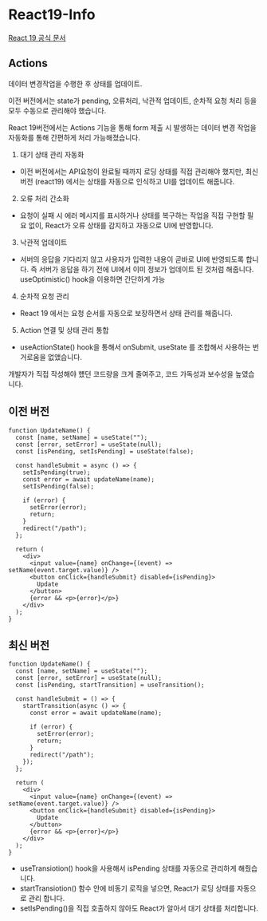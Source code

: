 # React19-Info
[React 19 공식 문서](https://react.dev/blog/2024/12/05/react-19#whats-new-in-react-19)

## Actions

데이터 변경작업을 수행한 후 상태를 업데이트. 

이전 버전에서는 state가 pending, 오류처리, 낙관적 업데이트, 순차적 요청 처리 등을 모두 수동으로 관리해야 했습니다. 

React 19버전에서는 Actions 기능을 통해 form 제출 시 발생하는 데이터 변경 작업을 자동화를 통해 간편하게 처리 가능해졌습니다.

1. 대기 상태 관리 자동화
 - 이전 버전에서는 API요청이 완료될 때까지 로딩 상태를 직접 관리해야 했지만, 최신 버전 (react19) 에서는 상태를 자동으로 인식하고 UI를 업데이트 해줍니다.

2. 오류 처리 간소화
 - 요청이 실패 시 에러 메시지를 표시하거나 상태를 복구하는 작업을 직접 구현할 필요 없이, React가 오류 상태를 감지하고 자동으로 UI에 반영합니다.
3. 낙관적 업데이트
 - 서버의 응답을 기다리지 않고 사용자가 입력한 내용이 곧바로 UI에 반영되도록 합니다. 즉 서버가 응답을 하기 전에 UI에서 이미 정보가 업데이트 된 것처럼 해줍니다.
   useOptimistic() hook을 이용하면 간단하게 가능
4. 순차적 요청 관리
 - React 19 에서는 요청 순서를 자동으로 보장하면서 상태 관리를 해줍니다.
5. Action 연결 및 상태 관리 통합
 - useActionState() hook을 통해서 onSubmit, useState 를 조합해서 사용하는 번거로움을 없앴습니다.

개발자가 직접 작성해야 헀던 코드량을 크게 줄여주고, 코드 가독성과 보수성을 높였습니다.

## 이전 버전
```
function UpdateName() {
  const [name, setName] = useState("");
  const [error, setError] = useState(null);
  const [isPending, setIsPending] = useState(false);

  const handleSubmit = async () => {
    setIsPending(true);
    const error = await updateName(name);
    setIsPending(false);

    if (error) {
      setError(error);
      return;
    } 
    redirect("/path");
  };

  return (
    <div>
      <input value={name} onChange={(event) => setName(event.target.value)} />
      <button onClick={handleSubmit} disabled={isPending}>
        Update
      </button>
      {error && <p>{error}</p>}
    </div>
  );
}
```

## 최신 버전
```
function UpdateName() {
  const [name, setName] = useState("");
  const [error, setError] = useState(null);
  const [isPending, startTransition] = useTransition();

  const handleSubmit = () => {
    startTransition(async () => {
      const error = await updateName(name);

      if (error) {
        setError(error);
        return;
      } 
      redirect("/path");
    });
  };

  return (
    <div>
      <input value={name} onChange={(event) => setName(event.target.value)} />
      <button onClick={handleSubmit} disabled={isPending}>
        Update
      </button>
      {error && <p>{error}</p>}
    </div>
  );
}

```
<div>
 <ul>
  <li>useTransiotion() hook을 사용해서 isPending 상태를 자동으로 관리하게 해줬습니다. </li>
  <li>startTransiotion() 함수 안에 비동기 로직을 넣으면, React가 로딩 상태를 자동으로 관리 합니다. </li>
  <li>setIsPending()을 직접 호출하지 않아도 React가 알아서 대기 상태를 처리합니다.</li>
 </ul>
